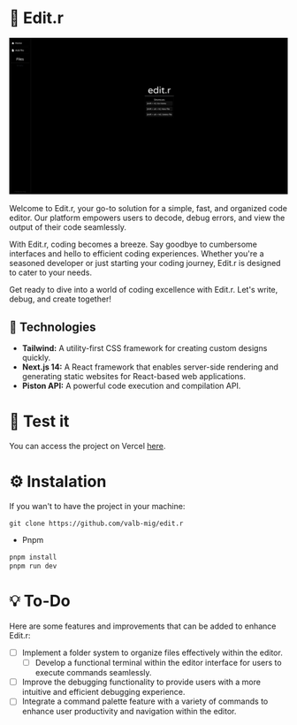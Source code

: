 # 📝 Edit.r

![Project Image](./repo/project.png)

Welcome to Edit.r, your go-to solution for a simple, fast, and organized code editor. Our platform empowers users to decode, debug errors, and view the output of their code seamlessly.

With Edit.r, coding becomes a breeze. Say goodbye to cumbersome interfaces and hello to efficient coding experiences. Whether you're a seasoned developer or just starting your coding journey, Edit.r is designed to cater to your needs.

Get ready to dive into a world of coding excellence with Edit.r. Let's write, debug, and create together!

## 🤖 Technologies

- **Tailwind:** A utility-first CSS framework for creating custom designs quickly.
- **Next.js 14:** A React framework that enables server-side rendering and generating static websites for React-based web applications.
- **Piston API:** A powerful code execution and compilation API.

# 🧪 Test it

You can access the project on Vercel [here](https://edit-r.vercel.app/).

# ⚙️ Instalation

If you wan't to have the project in your machine:

```
git clone https://github.com/valb-mig/edit.r
```

- Pnpm

```
pnpm install
pnpm run dev
```

# 💡 To-Do

Here are some features and improvements that can be added to enhance Edit.r:

- [ ] Implement a folder system to organize files effectively within the editor.
  - [ ] Develop a functional terminal within the editor interface for users to execute commands seamlessly.
- [ ] Improve the debugging functionality to provide users with a more intuitive and efficient debugging experience.
- [ ] Integrate a command palette feature with a variety of commands to enhance user productivity and navigation within the editor.
